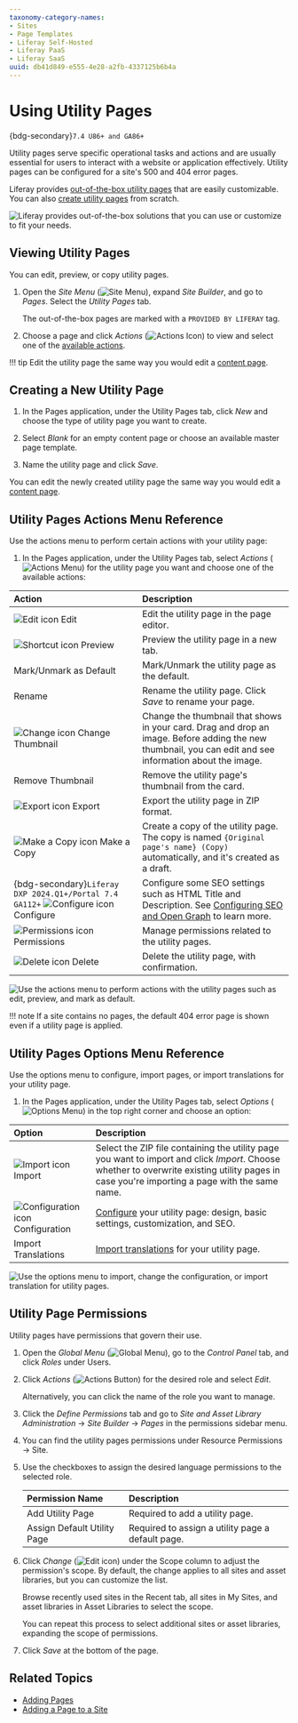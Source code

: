 ```yaml
---
taxonomy-category-names:
- Sites
- Page Templates
- Liferay Self-Hosted
- Liferay PaaS
- Liferay SaaS
uuid: db41d849-e555-4e28-a2fb-4337125b6b4a
---
```


# Using Utility Pages

{bdg-secondary}`7.4 U86+ and GA86+`

Utility pages serve specific operational tasks and actions and are usually essential for users to interact with a website or application effectively. Utility pages can be configured for a site's 500 and 404 error pages.

<!-- In the future, this capability will expand to include other common pages (e.g. sign-in and terms of use pages). -->

Liferay provides [out-of-the-box utility pages](#viewing-utility-pages) that are easily customizable. You can also [create utility pages](#creating-a-new-utility-page) from scratch.

![Liferay provides out-of-the-box solutions that you can use or customize to fit your needs.](./using-utility-pages/images/01.png)

## Viewing Utility Pages

You can edit, preview, or copy utility pages.

1. Open the *Site Menu* (![Site Menu](../../../images/icon-product-menu.png)), expand *Site Builder*, and go to *Pages*. Select the *Utility Pages* tab.

   The out-of-the-box pages are marked with a `PROVIDED BY LIFERAY` tag.

1. Choose a page and click *Actions* (![Actions Icon](../../../images/icon-actions.png)) to view and select one of the [available actions](#utility-pages-actions-menu-reference).

!!! tip
    Edit the utility page the same way you would edit a [content page](../using-content-pages/adding-elements-to-content-pages.md).

## Creating a New Utility Page

1. In the Pages application, under the Utility Pages tab, click *New* and choose the type of utility page you want to create.

1. Select *Blank* for an empty content page or choose an available master page template.

1. Name the utility page and click *Save*.

You can edit the newly created utility page the same way you would edit a [content page](../using-content-pages/adding-elements-to-content-pages.md).

## Utility Pages Actions Menu Reference

Use the actions menu to perform certain actions with your utility page:

1. In the Pages application, under the Utility Pages tab, select *Actions* (![Actions Menu](../../../images/icon-actions.png)) for the utility page you want and choose one of the available actions:

| Action                                                                                                            | Description                                                                                                                                                                                                  |
|:------------------------------------------------------------------------------------------------------------------|:-------------------------------------------------------------------------------------------------------------------------------------------------------------------------------------------------------------|
| ![Edit icon](../../../images/icon-edit-pencil.png) Edit                                                           | Edit the utility page in the page editor.                                                                                                                                                                    |
| ![Shortcut icon](../../../images/icon-shortcut.png) Preview                                                       | Preview the utility page in a new tab.                                                                                                                                                                       |
| Mark/Unmark as Default                                                                                            | Mark/Unmark the utility page as the default.                                                                                                                                                                 |
| Rename                                                                                                            | Rename the utility page. Click *Save* to rename your page.                                                                                                                                                   |
| ![Change icon](../../../images/icon-change.png) Change Thumbnail                                                  | Change the thumbnail that shows in your card. Drag and drop an image. Before adding the new thumbnail, you can edit and see information about the image.                                                     |
| Remove Thumbnail                                                                                                  | Remove the utility page's thumbnail from the card.                                                                                                                                                           |
| ![Export icon](../../../images/icon-export.png) Export                                                            | Export the utility page in ZIP format.                                                                                                                                                                       |
| ![Make a Copy icon](../../../images/icon-copy.png) Make a Copy                                                    | Create a copy of the utility page. The copy is named `{Original page's name} (Copy)` automatically, and it's created as a draft.                                                                             |
| {bdg-secondary}`Liferay DXP 2024.Q1+/Portal 7.4 GA112+` ![Configure icon](../../../images/icon-cog.png) Configure | Configure some SEO settings such as HTML Title and Description. See [Configuring SEO and Open Graph](../page-settings/configuring-individual-pages.md#seo) to learn more. |
| ![Permissions icon](../../../images/icon-permissions.png) Permissions                                             | Manage permissions related to the utility pages.                                                                                                                                                             |
| ![Delete icon](../../../images/icon-trash.png) Delete                                                             | Delete the utility page, with confirmation.                                                                                                                                                                  |

![Use the actions menu to perform actions with the utility pages such as edit, preview, and mark as default.](./using-utility-pages/images/02.png)

!!! note
    If a site contains no pages, the default 404 error page is shown even if a utility page is applied.

## Utility Pages Options Menu Reference

Use the options menu to configure, import pages, or import translations for your utility page.

1. In the Pages application, under the Utility Pages tab, select *Options* (![Options Menu](../../../images/icon-options.png)) in the top right corner and choose an option:

| Option                                                            | Description                                                                                                                                                                                   |
|:------------------------------------------------------------------|:----------------------------------------------------------------------------------------------------------------------------------------------------------------------------------------------|
| ![Import icon](../../../images/icon-import.png) Import            | Select the ZIP file containing the utility page you want to import and click *Import*. Choose whether to overwrite existing utility pages in case you're importing a page with the same name. |
| ![Configuration icon](../../../images/icon-cog.png) Configuration | [Configure](../page-settings/configuring-individual-pages.md) your utility page: design, basic settings, customization, and SEO.                                                              |
| Import Translations                                               | [Import translations](../../../content-authoring-and-management/translating-pages-and-content/translating-web-content.md#importing-content-translations) for your utility page.               |

![Use the options menu to import, change the configuration, or import translation for utility pages.](./using-utility-pages/images/03.png)

## Utility Page Permissions

Utility pages have permissions that govern their use.

1. Open the *Global Menu* (![Global Menu](../../../images/icon-applications-menu.png)), go to the *Control Panel* tab, and click *Roles* under Users.

1. Click *Actions* (![Actions Button](../../../images/icon-actions.png)) for the desired role and select *Edit*.

   Alternatively, you can click the name of the role you want to manage.

1. Click the *Define Permissions* tab and go to *Site and Asset Library Administration* &rarr; *Site Builder* &rarr; *Pages* in the permissions sidebar menu.

1. You can find the utility pages permissions under Resource Permissions &rarr; Site.

1. Use the checkboxes to assign the desired language permissions to the selected role.

   | Permission Name             | Description                                       |
   | :-------------------------- | :------------------------------------------------ |
   | Add Utility Page            | Required to add a utility page.                   |
   | Assign Default Utility Page | Required to assign a utility page a default page. |

1. Click *Change* (![Edit icon](../../../images/icon-edit.png)) under the Scope column to adjust the permission's scope. By default, the change applies to all sites and asset libraries, but you can customize the list.

   Browse recently used sites in the Recent tab, all sites in My Sites, and asset libraries in Asset Libraries to select the scope.

   You can repeat this process to select additional sites or asset libraries, expanding the scope of permissions.

1. Click *Save* at the bottom of the page.

<!-- TASK: LPS-155184 Document 404 Error pages can be added to custom site initializers -->

## Related Topics

- [Adding Pages](../adding-pages.md)
- [Adding a Page to a Site](./adding-a-page-to-a-site.md)
